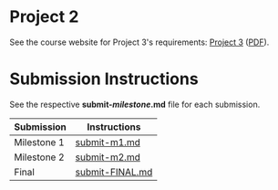 # Project 2

See the course website for Project 3's requirements: [Project 3](https://github.coecis.cornell.edu/info2300-sp2019/info2300-sp2019-website/blob/master/assignments/project-3/project-3.md) ([PDF](https://github.coecis.cornell.edu/info2300-sp2019/info2300-sp2019-website/blob/master/assignments/project-3/project-3.pdf)).

# Submission Instructions

See the respective **submit-_milestone_.md** file for each submission.

| Submission  | Instructions                       |
| ----------- | ---------------------------------- |
| Milestone 1 | [submit-m1.md](submit-m1.md)       |
| Milestone 2 | [submit-m2.md](submit-m2.md)       |
| Final       | [submit-FINAL.md](submit-FINAL.md) |
